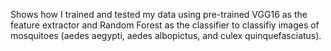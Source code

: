 Shows how I trained and tested my data using pre-trained VGG16 as the feature extractor and Random Forest as the classifier to classifiy images of mosquitoes (aedes aegypti, aedes albopictus, and culex quinquefasciatus).
